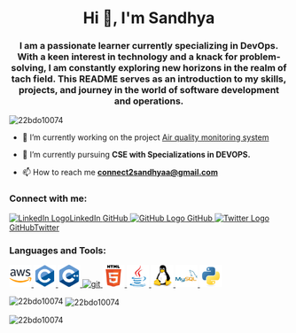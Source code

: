<h1 align="center">Hi 👋, I'm Sandhya</h1>
<h3 align="center">I am a passionate learner currently specializing in DevOps. With a keen interest in technology and a knack for problem-solving, I am constantly exploring new horizons in the realm of tach field. This README serves as an introduction to my skills, projects, and journey in the world of software development and operations.</h3>

<p align="left"> <img src="https://komarev.com/ghpvc/?username=22bdo10074&label=Profile%20views&color=0e75b6&style=flat" alt="22bdo10074" /> </p>

- 🔭 I’m currently working on the project [Air quality monitoring system](https://github.com/22bdo10074/Project_1)

- 🌱 I’m currently pursuing **CSE with Specializations in DEVOPS.**

- 📫 How to reach me **connect2sandhyaa@gmail.com**

<h3 align="left">Connect with me:</h3>
<p align="left">
  <a href="https://www.linkedin.com/in/sandhya-53949825a/">
  <img src="C:\Users\Sandhya\Downloads\linkedin_img.webp" alt="LinkedIn Logo" width="20" height="20">LinkedIn
  </a>
  <a href="https://github.com/22bdo10074">GitHub
  <img src="C:\Users\Sandhya\Downloads\github-img.jpeg" alt="GitHub Logo" width="24" height="24"> GitHub
<a href="https://twitter.com/SandhyaKum48424">
  <img src="C:\Users\Sandhya\Downloads\twitter-img.jpg" alt="Twitter Logo" width="24" height="24"> GitHubTwitter
</a>

</p>

<h3 align="left">Languages and Tools:</h3>
<p align="left"> <a href="https://aws.amazon.com" target="_blank" rel="noreferrer"> <img src="https://raw.githubusercontent.com/devicons/devicon/master/icons/amazonwebservices/amazonwebservices-original-wordmark.svg" alt="aws" width="40" height="40"/> </a> <a href="https://www.cprogramming.com/" target="_blank" rel="noreferrer"> <img src="https://raw.githubusercontent.com/devicons/devicon/master/icons/c/c-original.svg" alt="c" width="40" height="40"/> </a> <a href="https://www.w3schools.com/cpp/" target="_blank" rel="noreferrer"> <img src="https://raw.githubusercontent.com/devicons/devicon/master/icons/cplusplus/cplusplus-original.svg" alt="cplusplus" width="40" height="40"/> </a> <a href="https://git-scm.com/" target="_blank" rel="noreferrer"> <img src="https://www.vectorlogo.zone/logos/git-scm/git-scm-icon.svg" alt="git" width="40" height="40"/> </a> <a href="https://www.w3.org/html/" target="_blank" rel="noreferrer"> <img src="https://raw.githubusercontent.com/devicons/devicon/master/icons/html5/html5-original-wordmark.svg" alt="html5" width="40" height="40"/> </a> <a href="https://www.java.com" target="_blank" rel="noreferrer"> <img src="https://raw.githubusercontent.com/devicons/devicon/master/icons/java/java-original.svg" alt="java" width="40" height="40"/> </a> <a href="https://www.linux.org/" target="_blank" rel="noreferrer"> <img src="https://raw.githubusercontent.com/devicons/devicon/master/icons/linux/linux-original.svg" alt="linux" width="40" height="40"/> </a> <a href="https://www.mysql.com/" target="_blank" rel="noreferrer"> <img src="https://raw.githubusercontent.com/devicons/devicon/master/icons/mysql/mysql-original-wordmark.svg" alt="mysql" width="40" height="40"/> </a> <a href="https://www.python.org" target="_blank" rel="noreferrer"> <img src="https://raw.githubusercontent.com/devicons/devicon/master/icons/python/python-original.svg" alt="python" width="40" height="40"/> </a> </p>

<p><img align="left" src="https://github-readme-stats.vercel.app/api/top-langs?username=22bdo10074&show_icons=true&locale=en&layout=compact" alt="22bdo10074" /></p>

<p>&nbsp;<img align="center" src="https://github-readme-stats.vercel.app/api?username=22bdo10074&show_icons=true&locale=en" alt="22bdo10074" /></p>

<p><img align="center" src="https://github-readme-streak-stats.herokuapp.com/?user=22bdo10074&" alt="22bdo10074" /></p>

